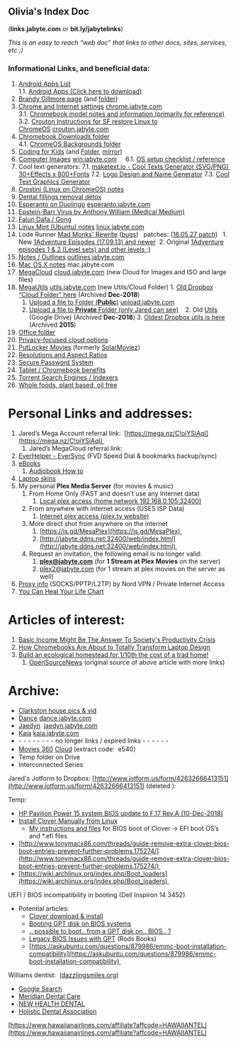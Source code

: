 ## Olivia's Index Doc

(**links.jabyte.com** or **bit.ly/jabytelinks**)

_This is an easy to reach “web doc” that links to other docs, sites, services, etc ;)_

### Informational Links, and beneficial data:

1.  [Android Apps List](https://drive.google.com/open?id=1S3HTXJP5MyNCqDVp0HzYQgBmUEJkY0NqOeuQsyCSrHM)  
    1.1. [Android Apps (Click here to download)](https://mega.nz/folder/dywhnQjS#Gkqp7dJ4aJZgZOpXxR0LOA/folder/hip0gKAL) 
2.  [Brandy Gillmore page](https://drive.google.com/open?id=13pSO25l1WjB98AAq3M6LjIUQrVnh0tqrP1AsTpM--xY) (and [folder](https://mega.nz/#F!5rwzTRDC!N4Aa8H9J4fy08epcnufauA))
3.  [Chrome and Internet settings](https://docs.google.com/document/d/1hstubcDEOrLsdx-VWW7d-FmQsxNn1Em4WX-hjAKVuAQ/edit?usp=sharing) [chrome.jabyte.com](http://chrome.jabyte.com)   
    3.1. [Chromebook model notes and information (primarily for reference)](https://docs.google.com/document/d/1tldiprEzC1NdPKMf0lQqOkjWq2VNuPc0gl2JJrbpEEE/edit?usp=sharing)    
    3.2. [Crouton Instructions for SF restore Linux to ChromeOS](https://docs.google.com/document/d/1rQZPLmfpR1OMV6GaBWfOveTrPsfKiMlDYEqhgpLoQUA/edit) [crouton.jabyte.com](http://crouton.jabyte.com) 
4.  [Chromebook Downloads folder](https://mega.nz/#F!dywhnQjS!Gkqp7dJ4aJZgZOpXxR0LOA!xqxnkaha)    
    4.1. [ChromeOS Backgrounds folder](https://drive.google.com/drive/folders/0B8IcwTLffRzzeWpELWl2dWdSV28?usp=sharing) 
5.  [Coding for Kids](https://drive.google.com/open?id=1Q1QE6ABaB8h1rMyPcOHgquNQLbL-UN-mwWUn918rmcE) (and [Folder](https://drive.google.com/drive/u/0/folders/0B4I8_El2cMmYMlg2MDFBVjg2anc), [mirror](https://www.dropbox.com/home/Cloud%20Folder/Coding%20for%20Kids%20(mirror)))  
6.  [Computer Images](https://drive.google.com/open?id=1IAB7Kun84CqnO_7ZnzfmkugzeL5EIKCpNXslupAm70w) [win.jabyte.com](http://win.jabyte.com)    
    6.1.  [OS setup checklist / reference](http://drive.google.com/open?id=1NVln66LrOCHPsaQIggIAol1jzyoNlFilRoLAFaGLaMw)   
7.  Cool text generators:
    7.1.  [maketext.io - Cool Texts Generator (SVG/PNG)  30+Effects x 800+Fonts](https://maketext.io/)
    7.2.  [Logo Design and Name Generator](https://flamingtext.com/)
    7.3.  [Cool Text Graphics Generator](https://cooltext.com/)
8.  [Crostini (Linux on ChromeOS) notes](https://drive.google.com/open?id=13HiO--XuBoe8hUdhekGL4-c-t01HYlCBpTdTCfl7yiA)  
9.  [Dental fillings removal detox](https://drive.google.com/open?id=1mEpzPemya_xw7A1bPlNPeiWlL3zY8MDkQu5O7DscqpI)  
10.  [Esperanto on Duolingo](https://docs.google.com/document/d/16jRXqllZU9dsm0cmj301uMxrq90YMj58X81PmvGV8Tk/edit) [esperanto.jabyte.com](http://esperanto.jabyte.com) 
11.  [Epstein-Barr Virus by Anthony William (Medical Medium)](https://docs.google.com/document/d/1x9wBukTsmW1GWKFRVAlBhQZjdtCXE0NAoH0pQwsR4j0/edit#heading=h.4lhwkppypdpa) 
12.  [Falun Dafa / Gong](https://drive.google.com/open?id=1RX4miVaKYZ8sp7QNxSKGfRgrems5HPQDRXLCueSWc9Q) 
13.  [Linux Mint (Ubuntu) notes](https://docs.google.com/document/d/1aTUYeHZ6WYa6S17f5_XTCT3d5mrDAvFMDQid6T_zHqA/edit?usp=docslist_api) [linux.jabyte.com](http://linux.jabyte.com) 
14.  Lode Runner [Mad Monks' Rewrite](http://www.quarkrobot.com/) ([bugs](https://docs.google.com/document/d/1ednzhPUBDqpH6c-VJYKNyBzgMxjDoP-d-xI5As7ADrg/edit?usp=sharing))   patches: ([16.05.27 patch](https://quarkrobot.blob.core.windows.net/downloads/LODERUNN-LINUX-160527.zip))  
    1.  New [1Adventure Episodes (17.09.13) and newer](https://mega.nz/#F!dywhnQjS!Gkqp7dJ4aJZgZOpXxR0LOA!AiR12YgY) 
    2.  Original [1Adventure episodes 1 & 2 (Level sets) and other levels ;)](https://www.dropbox.com/sh/siomab33c9uew0u/AAAYgrpstP9lz_TQ8Zc5ZeOKa?dl=0)   
15.  [Notes / Outlines](https://drive.google.com/open?id=0B4I8_El2cMmYWHZ2WXFYVWg5NGs) [outlines.jabyte.com](http://outlines.jabyte.com) 
16.  [Mac OS X notes](https://docs.google.com/document/d/1bdFOrz3sGZEGtAibUd584hXVzGoU7ZtYlo6kQREjsOY/edit?usp=sharing) mac.jabyte.com 
17.  [MegaCloud](https://mega.nz/#F!cAUFwI7Q!bvmNh0_B0HdXT9ajAj4TvA) [cloud.jabyte.com](http://cloud.jabyte.com) (new Cloud for Images and ISO and large files)
18.  [MegaUtils](https://mega.nz/#F!dywhnQjS!Gkqp7dJ4aJZgZOpXxR0LOA) [utils.jabyte.com](http://utils.jabyte.com) (new Utils/Cloud Folder)
    1.  [Old Dropbox “Cloud Folder” here](https://www.dropbox.com/sh/ilrxlvw4o5w0sds/AABfwzwlhYSBO_kVNa01S6yIa?dl=0) (Archived **Dec-2018**)
        1.  [Upload a file to Folder (**Public**)](https://www.dropbox.com/request/VsT77ZeTidnVgG1RUaX0) [upload.jabyte.com](http://upload.jabyte.com) 
        2.  [Upload a file to **Private** Folder (only Jared can see)](https://www.dropbox.com/request/dq4jOvwX1V9URGTk7rde)   
    2.  Old [Utils](https://drive.google.com/open?id=0B4I8_El2cMmYUXNmb2hoWVNWRDg) (Google Drive) (Archived **Dec-2018**)
    3.  [Oldest Dropbox utils is here](https://www.dropbox.com/sh/y8xpynvubr32gm1/AACFWHR7KFP_jegg-aA8Q5yca?dl=0) (Archived **2015**)
19.  [Office folder](https://www.dropbox.com/sh/wjfddczruqo5mb9/AABHHiGpcS83BoasstUL4aA9a?dl=0) 
20.  [Privacy-focused cloud options](https://drive.google.com/open?id=1JKuQAqsBk8wfNNWfbHNtFs7_3gWwhjurrIqKyHO6RdQ) 
21.  [PutLocker Movies](https://www7.putlockertv.to/) (formerly [SolarMoviez](https://www2.solarmoviex.to/))
22.  [Resolutions and Aspect Ratios](https://drive.google.com/open?id=1ZjbNBXGnK96vGJghuSIugJg79MYz1P8e9Ytpcaxmeqg) 
23.  [Secure Password System](http://drive.google.com/open?id=1yNJncAOE3Bfm---0xW0t-ifxgc43-dc5mLSUNoBsLkM) 
24.  [Tablet / Chromebook benefits](https://docs.google.com/document/d/10t6i2Tq8ezti5MAV4-8p50-8lr1wSz108W61FUUkVLs/edit?usp=sharing) 
25.  [Torrent Search Engines / Indexers](https://drive.google.com/open?id=1EhCCAlQp6llb2pdVsVZnOu9HhCxLt_xQUO3gI2NXHXQ)  
26.  [Whole foods, plant based, oil free](https://drive.google.com/open?id=13W0U8sCDKTAqVPSvrHq_E48g0EH3jLsslf9tFw8SCX0) 

# Personal Links and addresses:

1.  Jared’s Mega Account referral link:  [https://mega.nz/C!oiYSiAqI](https://mega.nz/C!oiYSiAqI) 
    1.  Jared’s MegaCloud referral link:
2.  [EverHelper - EverSync](https://everhelper.me/client/) (FVD Speed Dial & bookmarks backup/sync)
3.  [eBooks](https://mega.nz/#F!dywhnQjS!Gkqp7dJ4aJZgZOpXxR0LOA!guo3QK4A) 
    1.  [Audiobook How to](https://drive.google.com/open?id=1rqnCutZobGUM-c0CfoW_FTU7Ir9JSa2Sv2E5LUm61JQ) 
4.  [Laptop skins](https://goo.gl/photos/qXrUepkuN6J7MmJo9)  
5.  My personal **Plex Media Server** (for movies & music)
    1.  From Home Only (FAST and doesn’t use any Internet data)
        1.  [Local plex access (home network 192.168.0.105:32400)](http://192.168.0.105:32400/web/index.html#) 
    2.  From anywhere with internet access (USES ISP Data)
        1.  [Internet plex access (plex.tv website)](https://app.plex.tv/desktop)  
    3.  More direct shot from anywhere on the internet
        1.  [https://is.gd/MesaPlex](https://is.gd/MesaPlex) 
        2.  [http://jabyte.ddns.net:32400/web/index.html](http://jabyte.ddns.net:32400/web/index.html) 
    4.  Request an invitation, the following email is no longer valid:
        1.  **plex@jabyte.com** (for **1 Stream at Plex Movies** on the server)
        2.  plex2@jabyte.com (for 1 stream at plex movies on the server as well)
6.  [Proxy info](https://docs.google.com/document/u/0/d/19fdigPPa_tQpadUQaH5a7kYaYj9a1PpP0PWfSio8NEQ/edit) (SOCKS/PPTP/L2TP) by Nord VPN / Private Internet Access
7.  [You Can Heal Your Life Chart](https://drive.google.com/file/d/1ym5cKkfxOrobCsgm8os7-HAVwI8lOm_p/view) 

# Articles of interest:

1.  [Basic Income Might Be The Answer To Society's Productivity Crisis](http://www.forbes.com/sites/kaviguppta/2016/09/22/basic-income-might-be-the-answer-to-societys-productivity-crisis/#31d693b976ca)
2.  [How Chromebooks Are About to Totally Transform Laptop Design](https://www.wired.com/2016/09/chromebooks-totally-transform-laptop-design/#slide-2)
3.  [Build an ecological homestead for 1/10th the cost of a trad home!](http://www.greenprophet.com/2016/09/build-an-ecological-homestead-for-110th-the-cost-of-a-trad-home/)
    1.  [OpenSourceNews](https://opensource.com/life/16/9/weekly-news-september-3) (original source of above article with more links)

# Archive:

*   [Clarkston house pics & vid](https://drive.google.com/drive/folders/0B1TRQDlJS6J2eUFFSTRxVEQtVzg?usp=sharing) 
*   [Dance](https://www.dropbox.com/sh/v13zkd1ezsrgvxs/AACVJLQfIKy_GiA2GsVr3H33a?dl=0) [dance.jabyte.com](http://dance.jabyte.com) 
*   [Jaedyn](https://www.dropbox.com/sh/u0l1fntgn6bjfhm/AAD9mCBU0kUIH_LxuNd1RuFxa?dl=0)  [jaedyn.jabyte.com](http://jaedyn.jabyte.com) 
*   [Kaia](https://www.dropbox.com/sh/vylzvuyayxtwpv4/AABhCixvE9wKTKyDj39Ue_rLa?dl=0) [kaia.jabyte.com](http://kaia.jabyte.com) 
*   \- - - - - - - - no longer links / expired links - - - - - - 
*   [Movies 360](http://acmsqi95yt.l59.yunpan.cn/lk/Q7JItsAQMvRaf#/-0) [Cloud](http://yunpan.cn/Q7JItsAQMvRaf) (extract code:  e540）
*   Temp folder on Drive
*   Interconnected Series

Jared's Jotform to Dropbox: [http://www.jotform.us/form/42632666413151](http://www.jotform.us/form/42632666413151) (deleted ):

Temp:

*   [HP Pavilion Power 15 system BIOS update to F.17 Rev.A (10-Dec-2018)](https://support.hp.com/us-en/drivers/selfservice/swdetails/hp-pavilion-power-15-cb000-laptop-pc/15551388/model/17320034/swItemId/ob-223192-1) 
*   [Install Clover Manually from Linux](https://clover-wiki.zetam.org/Installation#manual-installation_linux) 
    *   [My instructions and files](https://mega.nz/#F!dywhnQjS!Gkqp7dJ4aJZgZOpXxR0LOA!dj50jIKA) for BIOS boot of Clover -> EFI boot OS’s and \*.efi files
*   [http://www.tonymacx86.com/threads/guide-remove-extra-clover-bios-boot-entries-prevent-further-problems.175274/](http://www.tonymacx86.com/threads/guide-remove-extra-clover-bios-boot-entries-prevent-further-problems.175274/) 
*   [https://wiki.archlinux.org/index.php/Boot_loaders](https://wiki.archlinux.org/index.php/Boot_loaders) 

UEFI / BIOS incompatibility in booting (Dell Inspiron 14 3452) 

*   Potential articles:
    *   [Clover download & install](https://wiki.archlinux.org/index.php/Clover) 
    *   [Booting GPT disk on BIOS systems](https://www.lightofdawn.org/wiki/wiki.cgi/BIOSBootGPT) 
    *   [.. possible to boot.. from a GPT disk on.. BIOS.. ?](https://superuser.com/questions/1337344/is-it-possible-to-boot-linux-from-a-gpt-disk-on-a-bios-system) 
    *   [Legacy BIOS Issues with GPT](https://www.rodsbooks.com/gdisk/bios.html) (Rods Books) 
    *   [https://askubuntu.com/questions/879986/emmc-boot-installation-compatibility](https://askubuntu.com/questions/879986/emmc-boot-installation-compatibility) 

Williams dentist:  [(dazzlingsmiles.org)](http://www.dazzlingsmiles.org/contact-us.html)  

*   [Google Search](https://www.google.com/search?q=biocompatible+dentistry&oq=biocom&aqs=chrome.4.69i57j0l5.9315j0j7&client=ubuntu&sourceid=chrome&ie=UTF-8#q=biocompatible+dentistry+mesa+az)  
*   [Meridian Dental Care](http://www.azsmilemakers.com/contact-us/) 
*   [NEW HEALTH DENTAL](http://www.newhealthdentalaz.com/holistic-dentistry/) 
*   [Holistic Dental Association](http://holisticdental.org/find-a-holistic-dentist?query=az&by=state&sort_order=desc&search=search) 

[https://www.hawaiianairlines.com/affiliate?affcode=HAWAIIANTEL](https://www.hawaiianairlines.com/affiliate?affcode=HAWAIIANTEL)
